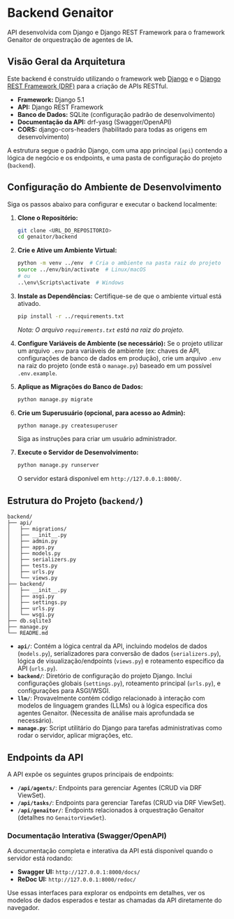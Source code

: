 # Backend Genaitor

API desenvolvida com Django e Django REST Framework para o framework Genaitor de orquestração de agentes de IA.

## Visão Geral da Arquitetura

Este backend é construído utilizando o framework web [Django](https://www.djangoproject.com/) e o [Django REST Framework (DRF)](https://www.django-rest-framework.org/) para a criação de APIs RESTful.

*   **Framework:** Django 5.1
*   **API:** Django REST Framework
*   **Banco de Dados:** SQLite (configuração padrão de desenvolvimento)
*   **Documentação da API:** drf-yasg (Swagger/OpenAPI)
*   **CORS:** django-cors-headers (habilitado para todas as origens em desenvolvimento)

A estrutura segue o padrão Django, com uma app principal (`api`) contendo a lógica de negócio e os endpoints, e uma pasta de configuração do projeto (`backend`).

## Configuração do Ambiente de Desenvolvimento

Siga os passos abaixo para configurar e executar o backend localmente:

1.  **Clone o Repositório:**
    ```bash
    git clone <URL_DO_REPOSITORIO>
    cd genaitor/backend
    ```

2.  **Crie e Ative um Ambiente Virtual:**
    ```bash
    python -m venv ../env  # Cria o ambiente na pasta raiz do projeto
    source ../env/bin/activate  # Linux/macOS
    # ou
    ..\env\Scripts\activate  # Windows
    ```

3.  **Instale as Dependências:**
    Certifique-se de que o ambiente virtual está ativado.
    ```bash
    pip install -r ../requirements.txt
    ```
    *Nota: O arquivo `requirements.txt` está na raiz do projeto.*

4.  **Configure Variáveis de Ambiente (se necessário):**
    Se o projeto utilizar um arquivo `.env` para variáveis de ambiente (ex: chaves de API, configurações de banco de dados em produção), crie um arquivo `.env` na raiz do projeto (onde está o `manage.py`) baseado em um possível `.env.example`.

5.  **Aplique as Migrações do Banco de Dados:**
    ```bash
    python manage.py migrate
    ```

6.  **Crie um Superusuário (opcional, para acesso ao Admin):**
    ```bash
    python manage.py createsuperuser
    ```
    Siga as instruções para criar um usuário administrador.

7.  **Execute o Servidor de Desenvolvimento:**
    ```bash
    python manage.py runserver
    ```
    O servidor estará disponível em `http://127.0.0.1:8000/`.

## Estrutura do Projeto (`backend/`)

```
backend/
├── api/
│   ├── migrations/
│   ├── __init__.py
│   ├── admin.py
│   ├── apps.py
│   ├── models.py
│   ├── serializers.py
│   ├── tests.py
│   ├── urls.py
│   └── views.py
├── backend/      
│   ├── __init__.py
│   ├── asgi.py
│   ├── settings.py
│   ├── urls.py
│   └── wsgi.py
├── db.sqlite3
├── manage.py
└── README.md
```

*   **`api/`**: Contém a lógica central da API, incluindo modelos de dados (`models.py`), serializadores para conversão de dados (`serializers.py`), lógica de visualização/endpoints (`views.py`) e roteamento específico da API (`urls.py`).
*   **`backend/`**: Diretório de configuração do projeto Django. Inclui configurações globais (`settings.py`), roteamento principal (`urls.py`), e configurações para ASGI/WSGI.
*   **`llm/`**: Provavelmente contém código relacionado à interação com modelos de linguagem grandes (LLMs) ou à lógica específica dos agentes Genaitor. (Necessita de análise mais aprofundada se necessário).
*   **`manage.py`**: Script utilitário do Django para tarefas administrativas como rodar o servidor, aplicar migrações, etc.

## Endpoints da API

A API expõe os seguintes grupos principais de endpoints:

*   **`/api/agents/`**: Endpoints para gerenciar Agentes (CRUD via DRF ViewSet).
*   **`/api/tasks/`**: Endpoints para gerenciar Tarefas (CRUD via DRF ViewSet).
*   **`/api/genaitor/`**: Endpoints relacionados à orquestração Genaitor (detalhes no `GenaitorViewSet`).

### Documentação Interativa (Swagger/OpenAPI)

A documentação completa e interativa da API está disponível quando o servidor está rodando:

*   **Swagger UI:** `http://127.0.0.1:8000/docs/`
*   **ReDoc UI:** `http://127.0.0.1:8000/redoc/`

Use essas interfaces para explorar os endpoints em detalhes, ver os modelos de dados esperados e testar as chamadas da API diretamente do navegador.
